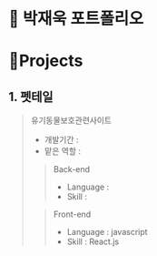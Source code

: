 # 📜 박재욱 포트폴리오
# 📝Projects
## 1. 펫테일

> 유기동물보호관련사이트
>
> - 개발기간 : 
> - 맡은 역할 : 
>
>> Back-end
>> - Language : 
>> - Skill :
>> 
>> 
>
>> Front-end
>> - Language : javascript
>> - Skill : React.js
>>
>> 

<br />
